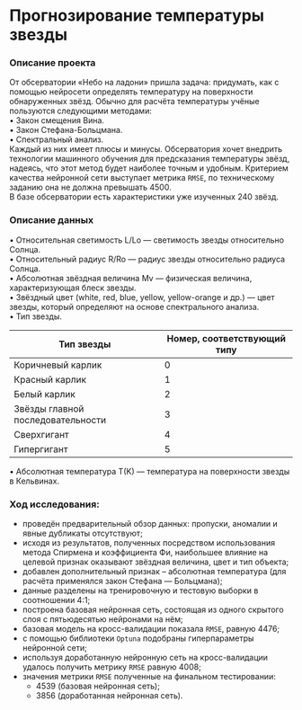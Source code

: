 # Прогнозирование температуры звезды  

### Описание проекта  
От обсерватории «Небо на ладони» пришла задача: придумать, как с помощью нейросети определять температуру на поверхности обнаруженных звёзд. Обычно для расчёта температуры учёные пользуются следующими методами:  
• Закон смещения Вина.  
• Закон Стефана-Больцмана.  
• Спектральный анализ.  
Каждый из них имеет плюсы и минусы. Обсерватория хочет внедрить технологии машинного обучения для предсказания температуры звёзд, надеясь, что этот метод будет наиболее точным и удобным. Критерием качества нейронной сети выступает метрика `RMSE`, по техническому заданию она не должна превышать 4500.  
В базе обсерватории есть характеристики уже изученных 240 звёзд.  

### Описание данных  
• Относительная светимость L/Lo — светимость звезды относительно Солнца.   
• Относительный радиус R/Ro — радиус звезды относительно радиуса Солнца.  
• Абсолютная звёздная величина Mv — физическая величина, характеризующая блеск звезды.  
• Звёздный цвет (white, red, blue, yellow, yellow-orange и др.) — цвет звезды, который определяют на основе спектрального анализа.  
• Тип звезды.  

| **Тип звезды**  | **Номер, соответствующий типу** |
| ------------- | ------------- |
| Коричневый карлик | 0  |
| Красный карлик | 1 |
| Белый карлик	 | 2 |
| Звёзды главной последовательности	 | 3  |
| Сверхгигант | 4 |
| Гипергигант | 5 |  

•	Абсолютная температура T(K) — температура на поверхности звезды в Кельвинах.  

### Ход исследования:  
- проведён предварительный обзор данных: пропуски, аномалии и явные дубликаты отсутствуют;  
- исходя из результатов, полученных посредством использования метода Спирмена и коэффициента Фи, наибольшее влияние на целевой признак оказывают звёздная величина, цвет и тип объекта;  
- добавлен дополнительный признак – абсолютная температура (для расчёта применялся закон Стефана — Больцмана);  
- данные разделены на тренировочную и тестовую выборки в соотношении 4:1;  
- построена базовая нейронная сеть, состоящая из одного скрытого слоя с пятьюдесятью нейронами на нём;  
- базовая модель на кросс-валидации показала `RMSE`, равную 4476;  
- с помощью библиотеки `Optuna` подобраны гиперпараметры нейронной сети;  
- используя доработанную нейронную сеть на кросс-валидации удалось получить метрику `RMSE` равную 4008;  
-	значения метрики `RMSE` полученные на финальном тестировании:  
    - 4539 (базовая нейронная сеть);  
    - 3856 (доработанная нейронная сеть).  
